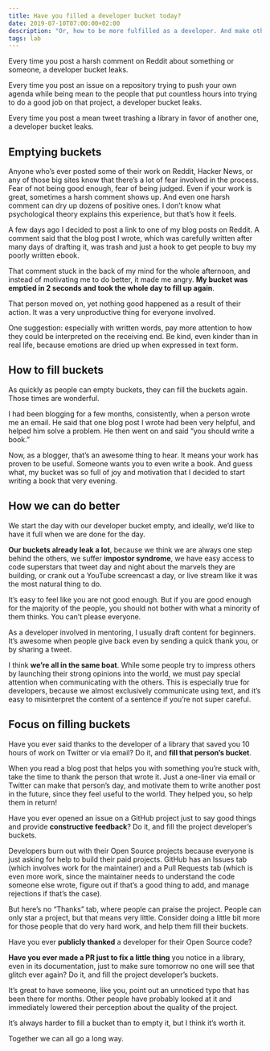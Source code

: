 ```yaml
---
title: Have you filled a developer bucket today?
date: 2019-07-10T07:00:00+02:00
description: "Or, how to be more fulfilled as a developer. And make other developers have a more fulfilled life too."
tags: lab
---
```


Every time you post a harsh comment on Reddit about something or someone, a developer bucket leaks.

Every time you post an issue on a repository trying to push your own agenda while being mean to the people that put countless hours into trying to do a good job on that project, a developer bucket leaks.

Every time you post a mean tweet trashing a library in favor of another one, a developer bucket leaks.

## Emptying buckets

Anyone who’s ever posted some of their work on Reddit, Hacker News, or any of those big sites know that there’s a lot of fear involved in the process. Fear of not being good enough, fear of being judged. Even if your work is great, sometimes a harsh comment shows up. And even one harsh comment can dry up dozens of positive ones. I don’t know what psychological theory explains this experience, but that’s how it feels.

A few days ago I decided to post a link to one of my blog posts on Reddit. A comment said that the blog post I wrote, which was carefully written after many days of drafting it, was trash and just a hook to get people to buy my poorly written ebook.

That comment stuck in the back of my mind for the whole afternoon, and instead of motivating me to do better, it made me angry. **My bucket was emptied in 2 seconds and took the whole day to fill up again**.

That person moved on, yet nothing good happened as a result of their action. It was a very unproductive thing for everyone involved.

One suggestion: especially with written words, pay more attention to how they could be interpreted on the receiving end. Be kind, even kinder than in real life, because emotions are dried up when expressed in text form.

## How to fill buckets

As quickly as people can empty buckets, they can fill the buckets again. Those times are wonderful.

I had been blogging for a few months, consistently, when a person wrote me an email. He said that one blog post I wrote had been very helpful, and helped him solve a problem.
He then went on and said “you should write a book.”

Now, as a blogger, that’s an awesome thing to hear. It means your work has proven to be useful. Someone wants you to even write a book. And guess what, my bucket was so full of joy and motivation that I decided to start writing a book that very evening.

## How we can do better

We start the day with our developer bucket empty, and ideally, we’d like to have it full when we are done for the day.

**Our buckets already leak a lot**, because we think we are always one step behind the others, we suffer **impostor syndrome**, we have easy access to code superstars that tweet day and night about the marvels they are building, or crank out a YouTube screencast a day, or live stream like it was the most natural thing to do.

It’s easy to feel like you are not good enough. But if you are good enough for the majority of the people, you should not bother with what a minority of them thinks. You can’t please everyone.

As a developer involved in mentoring, I usually draft content for beginners. It’s awesome when people give back even by sending a quick thank you, or by sharing a tweet.

I think **we’re all in the same boat**. While some people try to impress others by launching their strong opinions into the world, we must pay special attention when communicating with the others. This is especially true for developers, because we almost exclusively communicate using text, and it’s easy to misinterpret the content of a sentence if you’re not super careful.

## Focus on filling buckets

Have you ever said thanks to the developer of a library that saved you 10 hours of work on Twitter or via email? Do it, and **fill that person’s bucket**.

When you read a blog post that helps you with something you’re stuck with, take the time to thank the person that wrote it. Just a one-liner via email or Twitter can make that person’s day, and motivate them to write another post in the future, since they feel useful to the world. They helped you, so help them in return!

Have you ever opened an issue on a GitHub project just to say good things and provide **constructive feedback**? Do it, and fill the project developer’s buckets.

Developers burn out with their Open Source projects because everyone is just asking for help to build their paid projects. GitHub has an Issues tab (which involves work for the maintainer) and a Pull Requests tab (which is even more work, since the maintainer needs to understand the code someone else wrote, figure out if that’s a good thing to add, and manage rejections if that’s the case).

But here’s no “Thanks” tab, where people can praise the project. People can only star a project, but that means very little. Consider doing a little bit more for those people that do very hard work, and help them fill their buckets.

Have you ever **publicly thanked** a developer for their Open Source code?

**Have you ever made a PR just to fix a little thing** you notice in a library, even in its documentation, just to make sure tomorrow no one will see that glitch ever again? Do it, and fill the project developer’s buckets.

It’s great to have someone, like you, point out an unnoticed typo that has been there for months. Other people have probably looked at it and immediately lowered their perception about the quality of the project.

It’s always harder to fill a bucket than to empty it, but I think it’s worth it.

Together we can all go a long way.
